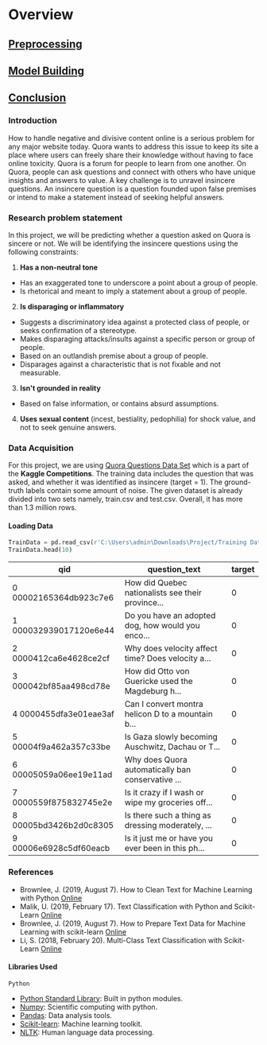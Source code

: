 # Overview

## [Preprocessing](Preprocessing.md)

## [Model Building](Model%20Building.md)

## [Conclusion](Conclusion.md)

### Introduction 
How to handle negative and divisive content online is a serious problem for any major website today. Quora wants to address this issue to keep its site a place where users can freely share their knowledge without having to face online toxicity. 
Quora is a forum for people to learn from one another. On Quora, people can ask questions and connect with others who have unique insights and answers to value. A key challenge is to unravel insincere questions. An insincere question is a question founded upon false premises or intend to make a statement instead of seeking helpful answers. 

### Research problem statement 
In this project, we will be predicting whether a question asked on Quora is sincere or not. We will be identifying the insincere questions using the following constraints: 
1. **Has a non-neutral tone** 
- Has an exaggerated tone to underscore a point about a group of people. 
- Is rhetorical and meant to imply a statement about a group of people. 
2. **Is disparaging or inflammatory** 
- Suggests a discriminatory idea against a protected class of people, or seeks confirmation of a stereotype. 
- Makes disparaging attacks/insults against a specific person or group of people. 
- Based on an outlandish premise about a group of people. 
- Disparages against a characteristic that is not fixable and not measurable. 
3. **Isn't grounded in reality** 
- Based on false information, or contains absurd assumptions. 
4. **Uses sexual content** (incest, bestiality, pedophilia) for shock value, and not to seek genuine answers. 

### Data Acquisition 
For this project, we are using [Quora Questions Data Set](https://www.kaggle.com/c/quora-insincere-questions-classification) which is a part of the **Kaggle Competitions**. The training data includes the question that was asked, and whether it was identified as insincere (target = 1). The ground-truth labels contain some amount of noise. The given dataset is already divided into two sets namely, train.csv and test.csv. Overall, it has more than 1.3 million rows.
#### Loading Data  
```Python
TrainData = pd.read_csv(r'C:\Users\admin\Downloads\Project/Training Data.csv')
TrainData.head(10)
````
|qid	|question_text|	target|
|--------|------|------|
|0	00002165364db923c7e6	|How did Quebec nationalists see their province...	|0
|1	000032939017120e6e44	|Do you have an adopted dog, how would you enco...	|0
|2	0000412ca6e4628ce2cf	|Why does velocity affect time? Does velocity a...	|0
|3	000042bf85aa498cd78e	|How did Otto von Guericke used the Magdeburg h...	|0
|4	0000455dfa3e01eae3af	|Can I convert montra helicon D to a mountain b...	|0
|5	00004f9a462a357c33be	|Is Gaza slowly becoming Auschwitz, Dachau or T...	|0
|6	00005059a06ee19e11ad	|Why does Quora automatically ban conservative ...	|0
|7	0000559f875832745e2e	|Is it crazy if I wash or wipe my groceries off...	|0
|8	00005bd3426b2d0c8305	|Is there such a thing as dressing moderately, ...	|0
|9	00006e6928c5df60eacb	|Is it just me or have you ever been in this ph...	|0

### References
* Brownlee, J. (2019, August 7). How to Clean Text for Machine Learning with Python [Online](https://machinelearningmastery.com/clean-text-machine-learning-python/)
* Malik, U. (2019, February 17). Text Classification with Python and Scikit-Learn [Online](https://stackabuse.com/text-classification-with-python-and-scikit-learn/)
* Brownlee, J. (2019, August 7). How to Prepare Text Data for Machine Learning with scikit-learn [Online](https://machinelearningmastery.com/prepare-text-data-machine-learning-scikit-learn/)
* Li, S. (2018, February 20). Multi-Class Text Classification with Scikit-Learn [Online](https://towardsdatascience.com/multi-class-text-classification-with-scikit-learn-12f1e60e0a9f)

#### Libraries Used
`Python`
* [Python Standard Library](https://docs.python.org/2/library/): Built in python modules.
* [Numpy](http://www.numpy.org/): Scientific computing with python.
* [Pandas](http://pandas.pydata.org/): Data analysis tools.
* [Scikit-learn](http://scikit-learn.org/stable/): Machine learning toolkit.
* [NLTK](http://www.nltk.org/): Human language data processing.

